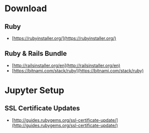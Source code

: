 # Download

## Ruby

* [https://rubyinstaller.org/](https://rubyinstaller.org/)

## Ruby & Rails Bundle

* [http://railsinstaller.org/en](http://railsinstaller.org/en)
* [https://bitnami.com/stack/ruby](https://bitnami.com/stack/ruby)

# Jupyter Setup

## SSL Certificate Updates

* [http://guides.rubygems.org/ssl-certificate-update/](http://guides.rubygems.org/ssl-certificate-update/)




